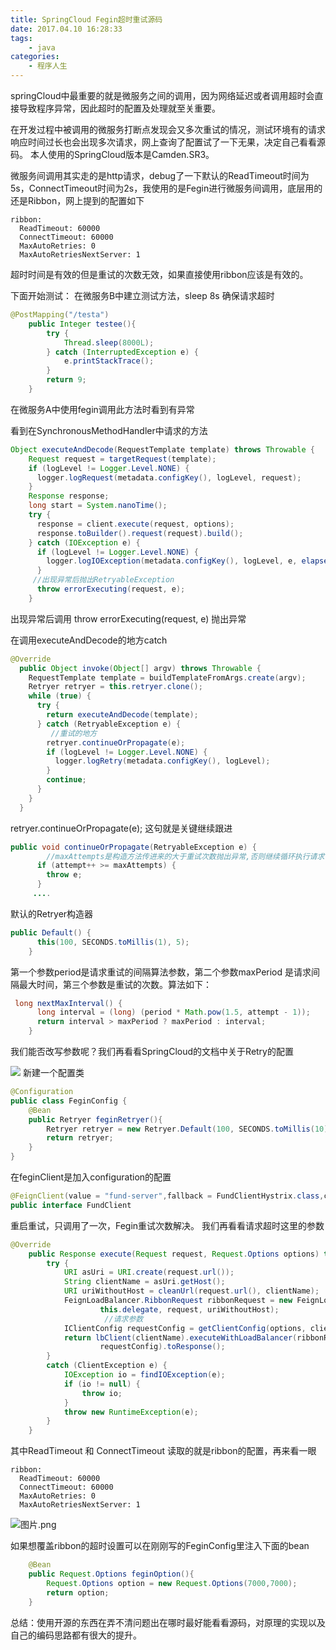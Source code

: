 ```yaml
---
title: SpringCloud Fegin超时重试源码
date: 2017.04.10 16:28:33
tags:
	- java
categories:
	- 程序人生
---
```

springCloud中最重要的就是微服务之间的调用，因为网络延迟或者调用超时会直接导致程序异常，因此超时的配置及处理就至关重要。

在开发过程中被调用的微服务打断点发现会又多次重试的情况，测试环境有的请求响应时间过长也会出现多次请求，网上查询了配置试了一下无果，决定自己看看源码。
本人使用的SpringCloud版本是Camden.SR3。

微服务间调用其实走的是http请求，debug了一下默认的ReadTimeout时间为5s，ConnectTimeout时间为2s，我使用的是Fegin进行微服务间调用，底层用的还是Ribbon，网上提到的配置如下

```
ribbon:
  ReadTimeout: 60000
  ConnectTimeout: 60000
  MaxAutoRetries: 0
  MaxAutoRetriesNextServer: 1
```
 超时时间是有效的但是重试的次数无效，如果直接使用ribbon应该是有效的。

下面开始测试：
在微服务B中建立测试方法，sleep 8s 确保请求超时

```java
@PostMapping("/testa")
    public Integer testee(){
        try {
            Thread.sleep(8000L);
        } catch (InterruptedException e) {
            e.printStackTrace();
        }
        return 9;
    }
```
在微服务A中使用fegin调用此方法时看到有异常

看到在SynchronousMethodHandler中请求的方法

```java
Object executeAndDecode(RequestTemplate template) throws Throwable {
    Request request = targetRequest(template);
    if (logLevel != Logger.Level.NONE) {
      logger.logRequest(metadata.configKey(), logLevel, request);
    }
    Response response;
    long start = System.nanoTime();
    try {
      response = client.execute(request, options);
      response.toBuilder().request(request).build();
    } catch (IOException e) {
      if (logLevel != Logger.Level.NONE) {
        logger.logIOException(metadata.configKey(), logLevel, e, elapsedTime(start));
      }
     //出现异常后抛出RetryableException
      throw errorExecuting(request, e);
    }
```
出现异常后调用 throw errorExecuting(request, e) 抛出异常

在调用executeAndDecode的地方catch

```java
@Override
  public Object invoke(Object[] argv) throws Throwable {
    RequestTemplate template = buildTemplateFromArgs.create(argv);
    Retryer retryer = this.retryer.clone();
    while (true) {
      try {
        return executeAndDecode(template);
      } catch (RetryableException e) {
         //重试的地方
        retryer.continueOrPropagate(e);
        if (logLevel != Logger.Level.NONE) {
          logger.logRetry(metadata.configKey(), logLevel);
        }
        continue;
      }
    }
  }
```
retryer.continueOrPropagate(e); 这句就是关键继续跟进

```java
public void continueOrPropagate(RetryableException e) {
        //maxAttempts是构造方法传进来的大于重试次数抛出异常,否则继续循环执行请求
      if (attempt++ >= maxAttempts) {
        throw e;
      }
     ....
```
默认的Retryer构造器

```java
public Default() {
      this(100, SECONDS.toMillis(1), 5);
    }
```
第一个参数period是请求重试的间隔算法参数，第二个参数maxPeriod 是请求间隔最大时间，第三个参数是重试的次数。算法如下：

```java
 long nextMaxInterval() {
      long interval = (long) (period * Math.pow(1.5, attempt - 1));
      return interval > maxPeriod ? maxPeriod : interval;
    }
```

我们能否改写参数呢？我们再看看SpringCloud的文档中关于Retry的配置

![](http://image.nianlun.tech/2020/11/07/7b1c9b254ba8d97f0ca08be77ec261be.png)
新建一个配置类

```java
@Configuration
public class FeginConfig {
    @Bean
    public Retryer feginRetryer(){
        Retryer retryer = new Retryer.Default(100, SECONDS.toMillis(10), 3);
        return retryer;
    }
}
```
在feginClient是加入configuration的配置

```java
@FeignClient(value = "fund-server",fallback = FundClientHystrix.class,configuration = FeginConfig.class)
public interface FundClient 
```
重启重试，只调用了一次，Fegin重试次数解决。
我们再看看请求超时这里的参数

```java
@Override
	public Response execute(Request request, Request.Options options) throws IOException {
		try {
			URI asUri = URI.create(request.url());
			String clientName = asUri.getHost();
			URI uriWithoutHost = cleanUrl(request.url(), clientName);
			FeignLoadBalancer.RibbonRequest ribbonRequest = new FeignLoadBalancer.RibbonRequest(
					this.delegate, request, uriWithoutHost);
                     //请求参数
			IClientConfig requestConfig = getClientConfig(options, clientName);
			return lbClient(clientName).executeWithLoadBalancer(ribbonRequest,
					requestConfig).toResponse();
		}
		catch (ClientException e) {
			IOException io = findIOException(e);
			if (io != null) {
				throw io;
			}
			throw new RuntimeException(e);
		}
	}
```
其中ReadTimeout 和 ConnectTimeout 读取的就是ribbon的配置，再来看一眼

```
ribbon:
  ReadTimeout: 60000
  ConnectTimeout: 60000
  MaxAutoRetries: 0
  MaxAutoRetriesNextServer: 1
```
![图片.png](http://image.nianlun.tech/2020/11/07/37f6513797594c85149b21d9ae6fcd42.png)

如果想覆盖ribbon的超时设置可以在刚刚写的FeginConfig里注入下面的bean

```java
    @Bean
    public Request.Options feginOption(){
        Request.Options option = new Request.Options(7000,7000);
        return option;
    }
```

总结：使用开源的东西在弄不清问题出在哪时最好能看看源码，对原理的实现以及自己的编码思路都有很大的提升。

